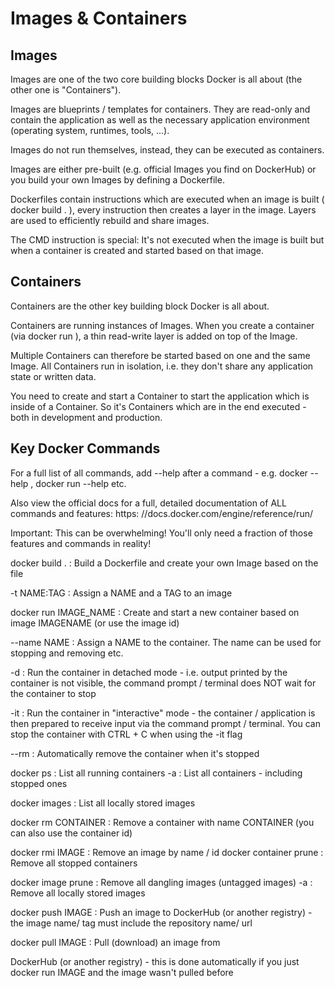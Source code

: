 
# Images & Containers
## Images
Images are one of the two core building blocks Docker is all about (the other one is
"Containers"). 

Images are blueprints / templates for containers. They are read-only and contain the
application as well as the necessary application environment (operating system, runtimes, tools,
...).

Images do not run themselves, instead, they can be executed as containers.

Images are either pre-built (e.g. official Images you find on DockerHub) or you build your own
Images by defining a Dockerfile.

Dockerfiles contain instructions which are executed when an image is built ( docker build . ),
every instruction then creates a layer in the image. Layers are used to efficiently rebuild and
share images.

The CMD instruction is special: It's not executed when the image is built but when a container
is created and started based on that image.

## Containers

Containers are the other key building block Docker is all about.

Containers are running instances of Images. When you create a container (via docker run ), a
thin read-write layer is added on top of the Image.

Multiple Containers can therefore be started based on one and the same Image. All
Containers run in isolation, i.e. they don't share any application state or written data.

You need to create and start a Container to start the application which is inside of a Container. So
it's Containers which are in the end executed - both in development and production.

## Key Docker Commands

For a full list of all commands, add --help after a command - e.g. docker --help , docker run
--help etc.

Also view the official docs for a full, detailed documentation of ALL commands and features: https:
//docs.docker.com/engine/reference/run/

Important: This can be overwhelming! You'll only need a fraction of those features and
commands in reality!

docker build . : Build a Dockerfile and create your own Image based on the file

-t NAME:TAG : Assign a NAME and a TAG to an image

docker run IMAGE_NAME : Create and start a new container based on image IMAGENAME (or
use the image id)

--name NAME : Assign a NAME to the container. The name can be used for stopping and
removing etc.

-d : Run the container in detached mode - i.e. output printed by the container is not
visible, the command prompt / terminal does NOT wait for the container to stop

-it : Run the container in "interactive" mode - the container / application is then
prepared to receive input via the command prompt / terminal. You can stop the
container with CTRL + C when using the -it flag

--rm : Automatically remove the container when it's stopped

docker ps : List all running containers
-a : List all containers - including stopped ones

docker images : List all locally stored images

docker rm CONTAINER : Remove a container with name CONTAINER (you can also use the
container id)

docker rmi IMAGE : Remove an image by name / id
docker container prune : Remove all stopped containers

docker image prune : Remove all dangling images (untagged images)
-a : Remove all locally stored images

docker push IMAGE : Push an image to DockerHub (or another registry) - the image name/
tag must include the repository name/ url

docker pull IMAGE : Pull (download) an image from 

DockerHub (or another registry) - this
is done automatically if you just docker run IMAGE and the image wasn't pulled before


